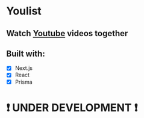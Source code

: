 # Youlist

## Watch [Youtube](https://youtube.com) videos together

## Built with:

-   [x] Next.js
-   [x] React
-   [x] Prisma

# ❗️ <strong>UNDER DEVELOPMENT</strong> ❗️
